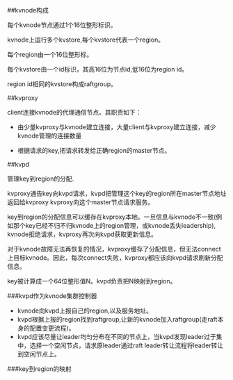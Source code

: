 


##kvnode构成

每个kvnode节点通过1个16位整形标识。

kvnode上运行多个kvstore,每个kvstore代表一个region。

每个region由一个16位整形标。

每个kvstore由一个id标识，其高16位为节点id,低16位为region id。

region id相同的kvstore构成raftgroup。

##kvproxy

client连接kvnode的代理通信节点。其职责如下：

* 由少量kvproxy与kvnode建立连接，大量client与kvproxy建立连接，减少kvnode管理的连接数量

* 根据请求的key,把请求转发给正确region的master节点。

##kvpd

管理key到region的分配.

kvproxy通告key向kvpd请求，kvpd把管理这个key的region所在master节点地址返回给kvproxy
kvproxy向这个master节点请求服务。

key到region的分配信息可以缓存在kvproxy本地。一旦信息与kvnode不一致(例如那个key已经不归不归kvnode上的region管理，或kvnode丢失leadership),
kvnode拒绝请求，kvproxy再次向kvpd获取更新信息。

对于kvnode故障无法再恢复的情况，kvproxy缓存了分配信息，但无法connect上目标kvnode。因此，每次connect失败，kvproxy都应该向kvpd请求刷新分配信息。

key被计算成一个64位整形值N。kvpd负责把N映射到region。

###kvpd作为kvnode集群控制器

* kvnode向kvpd上报自己的region,以及服务地址。
* kvpd根据上报的region找到raftgroup,让新的kvnode加入raftgroup(走raft本身的配置变更流程)。
* kvpd应该尽量让leader均匀分布在不同的节点上，当kvpd发现leader过于集中，选择一个空闲节点，请求原leader通过raft leader转让流程将leader转让到空闲节点上。

###key到region的映射






















